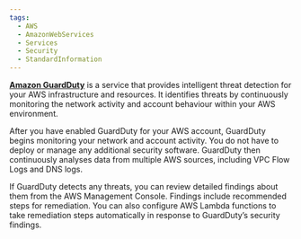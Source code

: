 ```yaml
---
tags:
  - AWS
  - AmazonWebServices
  - Services
  - Security
  - StandardInformation
---
```

[**Amazon GuardDuty**](https://aws.amazon.com/guardduty) is a service that provides intelligent threat detection for your AWS infrastructure and resources. It identifies threats by continuously monitoring the network activity and account behaviour within your AWS environment.

After you have enabled GuardDuty for your AWS account, GuardDuty begins monitoring your network and account activity. You do not have to deploy or manage any additional security software. GuardDuty then continuously analyses data from multiple AWS sources, including VPC Flow Logs and DNS logs. 

If GuardDuty detects any threats, you can review detailed findings about them from the AWS Management Console. Findings include recommended steps for remediation. You can also configure AWS Lambda functions to take remediation steps automatically in response to GuardDuty’s security findings.